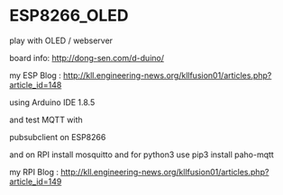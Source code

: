 # ESP8266_OLED
play with OLED / webserver

board info: http://dong-sen.com/d-duino/

my ESP Blog : http://kll.engineering-news.org/kllfusion01/articles.php?article_id=148

using Arduino IDE 1.8.5

and test MQTT with

pubsubclient on ESP8266

and on RPI install
mosquitto
and for python3 use
pip3 install paho-mqtt

my RPI Blog : http://kll.engineering-news.org/kllfusion01/articles.php?article_id=149
